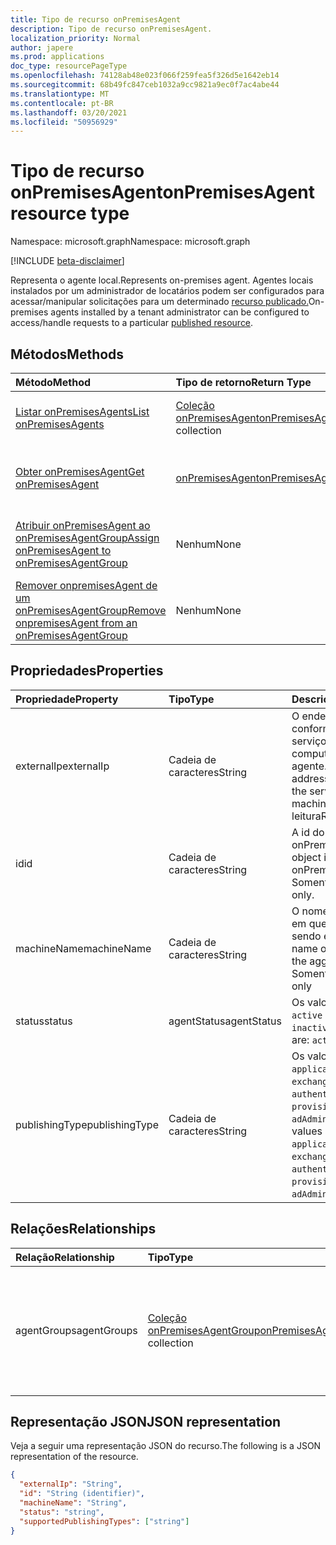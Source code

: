 ```yaml
---
title: Tipo de recurso onPremisesAgent
description: Tipo de recurso onPremisesAgent.
localization_priority: Normal
author: japere
ms.prod: applications
doc_type: resourcePageType
ms.openlocfilehash: 74128ab48e023f066f259fea5f326d5e1642eb14
ms.sourcegitcommit: 68b49fc847ceb1032a9cc9821a9ec0f7ac4abe44
ms.translationtype: MT
ms.contentlocale: pt-BR
ms.lasthandoff: 03/20/2021
ms.locfileid: "50956929"
---
```

# <a name="onpremisesagent-resource-type"></a><span data-ttu-id="13d78-103">Tipo de recurso onPremisesAgent</span><span class="sxs-lookup"><span data-stu-id="13d78-103">onPremisesAgent resource type</span></span>

<span data-ttu-id="13d78-104">Namespace: microsoft.graph</span><span class="sxs-lookup"><span data-stu-id="13d78-104">Namespace: microsoft.graph</span></span>

[!INCLUDE [beta-disclaimer](../../includes/beta-disclaimer.md)]

<span data-ttu-id="13d78-105">Representa o agente local.</span><span class="sxs-lookup"><span data-stu-id="13d78-105">Represents on-premises agent.</span></span> <span data-ttu-id="13d78-106">Agentes locais instalados por um administrador de locatários podem ser configurados para acessar/manipular solicitações para um determinado [recurso publicado.](publishedresource.md)</span><span class="sxs-lookup"><span data-stu-id="13d78-106">On-premises agents installed by a tenant administrator can be configured to access/handle requests to a particular [published resource](publishedresource.md).</span></span>

## <a name="methods"></a><span data-ttu-id="13d78-107">Métodos</span><span class="sxs-lookup"><span data-stu-id="13d78-107">Methods</span></span>

| <span data-ttu-id="13d78-108">Método</span><span class="sxs-lookup"><span data-stu-id="13d78-108">Method</span></span>       | <span data-ttu-id="13d78-109">Tipo de retorno</span><span class="sxs-lookup"><span data-stu-id="13d78-109">Return Type</span></span> | <span data-ttu-id="13d78-110">Descrição</span><span class="sxs-lookup"><span data-stu-id="13d78-110">Description</span></span> |
|:-------------|:------------|:------------|
| [<span data-ttu-id="13d78-111">Listar onPremisesAgents</span><span class="sxs-lookup"><span data-stu-id="13d78-111">List onPremisesAgents</span></span>](../api/onpremisesagent-list.md) | <span data-ttu-id="13d78-112">[Coleção onPremisesAgent](onpremisesagent.md)</span><span class="sxs-lookup"><span data-stu-id="13d78-112">[onPremisesAgent](onpremisesagent.md) collection</span></span> | <span data-ttu-id="13d78-113">Obter uma **coleção de objetos onPremisesAgents.**</span><span class="sxs-lookup"><span data-stu-id="13d78-113">Get an **onPremisesAgents** object collection.</span></span> |
| [<span data-ttu-id="13d78-114">Obter onPremisesAgent</span><span class="sxs-lookup"><span data-stu-id="13d78-114">Get onPremisesAgent</span></span>](../api/onpremisesagent-get.md) | [<span data-ttu-id="13d78-115">onPremisesAgent</span><span class="sxs-lookup"><span data-stu-id="13d78-115">onPremisesAgent</span></span>](onpremisesagent.md) | <span data-ttu-id="13d78-116">Leia as propriedades e as relações de um **objeto onPremisesAgent.**</span><span class="sxs-lookup"><span data-stu-id="13d78-116">Read the properties and relationships of an **onPremisesAgent** object.</span></span> |
| [<span data-ttu-id="13d78-117">Atribuir onPremisesAgent ao onPremisesAgentGroup</span><span class="sxs-lookup"><span data-stu-id="13d78-117">Assign onPremisesAgent to onPremisesAgentGroup</span></span>](../api/onpremisesagent-post-agentgroups.md) | <span data-ttu-id="13d78-118">Nenhum</span><span class="sxs-lookup"><span data-stu-id="13d78-118">None</span></span> | <span data-ttu-id="13d78-119">Atribua **um onPremisesAgent** a **um onPremisesAgentGroup**.</span><span class="sxs-lookup"><span data-stu-id="13d78-119">Assign an **onPremisesAgent** to an **onPremisesAgentGroup**.</span></span>|
| [<span data-ttu-id="13d78-120">Remover onpremisesAgent de um onPremisesAgentGroup</span><span class="sxs-lookup"><span data-stu-id="13d78-120">Remove onpremisesAgent from an onPremisesAgentGroup</span></span>](../api/onpremisesagent-delete-agentgroups.md) | <span data-ttu-id="13d78-121">Nenhum</span><span class="sxs-lookup"><span data-stu-id="13d78-121">None</span></span> | <span data-ttu-id="13d78-122">Remova um **onPremisesAgent** de **um onPremisesAgentGroup**.</span><span class="sxs-lookup"><span data-stu-id="13d78-122">Remove an **onPremisesAgent** from an **onPremisesAgentGroup**.</span></span> |

## <a name="properties"></a><span data-ttu-id="13d78-123">Propriedades</span><span class="sxs-lookup"><span data-stu-id="13d78-123">Properties</span></span>

| <span data-ttu-id="13d78-124">Propriedade</span><span class="sxs-lookup"><span data-stu-id="13d78-124">Property</span></span>     | <span data-ttu-id="13d78-125">Tipo</span><span class="sxs-lookup"><span data-stu-id="13d78-125">Type</span></span>        | <span data-ttu-id="13d78-126">Descrição</span><span class="sxs-lookup"><span data-stu-id="13d78-126">Description</span></span> |
|:-------------|:------------|:------------|
|<span data-ttu-id="13d78-127">externalIp</span><span class="sxs-lookup"><span data-stu-id="13d78-127">externalIp</span></span>|<span data-ttu-id="13d78-128">Cadeia de caracteres</span><span class="sxs-lookup"><span data-stu-id="13d78-128">String</span></span>|<span data-ttu-id="13d78-129">O endereço IP externo, conforme detectado pelo serviço para o computador do agente.</span><span class="sxs-lookup"><span data-stu-id="13d78-129">The external IP address as detected by the service for the agent machine.</span></span> <span data-ttu-id="13d78-130">Somente leitura</span><span class="sxs-lookup"><span data-stu-id="13d78-130">Read-only</span></span>|
|<span data-ttu-id="13d78-131">id</span><span class="sxs-lookup"><span data-stu-id="13d78-131">id</span></span>|<span data-ttu-id="13d78-132">Cadeia de caracteres</span><span class="sxs-lookup"><span data-stu-id="13d78-132">String</span></span>| <span data-ttu-id="13d78-133">A id do objeto do onPremisesAgent.</span><span class="sxs-lookup"><span data-stu-id="13d78-133">The object id of the onPremisesAgent.</span></span> <span data-ttu-id="13d78-134">Somente leitura.</span><span class="sxs-lookup"><span data-stu-id="13d78-134">Read-only.</span></span>|
|<span data-ttu-id="13d78-135">machineName</span><span class="sxs-lookup"><span data-stu-id="13d78-135">machineName</span></span>|<span data-ttu-id="13d78-136">Cadeia de caracteres</span><span class="sxs-lookup"><span data-stu-id="13d78-136">String</span></span>|<span data-ttu-id="13d78-137">O nome do computador em que o aggent está sendo executado.</span><span class="sxs-lookup"><span data-stu-id="13d78-137">The name of the machine that the aggent is running on.</span></span> <span data-ttu-id="13d78-138">Somente leitura</span><span class="sxs-lookup"><span data-stu-id="13d78-138">Read-only</span></span>|
|<span data-ttu-id="13d78-139">status</span><span class="sxs-lookup"><span data-stu-id="13d78-139">status</span></span>|<span data-ttu-id="13d78-140">agentStatus</span><span class="sxs-lookup"><span data-stu-id="13d78-140">agentStatus</span></span>| <span data-ttu-id="13d78-141">Os valores possíveis são: `active` e `inactive`.</span><span class="sxs-lookup"><span data-stu-id="13d78-141">Possible values are: `active`, `inactive`.</span></span>|
|<span data-ttu-id="13d78-142">publishingType</span><span class="sxs-lookup"><span data-stu-id="13d78-142">publishingType</span></span>|<span data-ttu-id="13d78-143">Cadeia de caracteres</span><span class="sxs-lookup"><span data-stu-id="13d78-143">String</span></span>| <span data-ttu-id="13d78-144">Os valores possíveis são: `applicationProxy`, `exchangeOnline`, `authentication`, `provisioning`, `adAdministration`.</span><span class="sxs-lookup"><span data-stu-id="13d78-144">Possible values are: `applicationProxy`, `exchangeOnline`, `authentication`, `provisioning`, `adAdministration`.</span></span>|

## <a name="relationships"></a><span data-ttu-id="13d78-145">Relações</span><span class="sxs-lookup"><span data-stu-id="13d78-145">Relationships</span></span>

| <span data-ttu-id="13d78-146">Relação</span><span class="sxs-lookup"><span data-stu-id="13d78-146">Relationship</span></span> | <span data-ttu-id="13d78-147">Tipo</span><span class="sxs-lookup"><span data-stu-id="13d78-147">Type</span></span>        | <span data-ttu-id="13d78-148">Descrição</span><span class="sxs-lookup"><span data-stu-id="13d78-148">Description</span></span> |
|:-------------|:------------|:------------|
|<span data-ttu-id="13d78-149">agentGroups</span><span class="sxs-lookup"><span data-stu-id="13d78-149">agentGroups</span></span>|<span data-ttu-id="13d78-150">[Coleção onPremisesAgentGroup](onpremisesagentgroup.md)</span><span class="sxs-lookup"><span data-stu-id="13d78-150">[onPremisesAgentGroup](onpremisesagentgroup.md) collection</span></span>| <span data-ttu-id="13d78-151">Lista de **onPremisesAgentGroups** aos que um **onPremisesAgent** é atribuído.</span><span class="sxs-lookup"><span data-stu-id="13d78-151">List of **onPremisesAgentGroups** that an **onPremisesAgent** is assigned to.</span></span> <span data-ttu-id="13d78-152">Somente leitura.</span><span class="sxs-lookup"><span data-stu-id="13d78-152">Read-only.</span></span> <span data-ttu-id="13d78-153">Anulável.</span><span class="sxs-lookup"><span data-stu-id="13d78-153">Nullable.</span></span>|

## <a name="json-representation"></a><span data-ttu-id="13d78-154">Representação JSON</span><span class="sxs-lookup"><span data-stu-id="13d78-154">JSON representation</span></span>

<span data-ttu-id="13d78-155">Veja a seguir uma representação JSON do recurso.</span><span class="sxs-lookup"><span data-stu-id="13d78-155">The following is a JSON representation of the resource.</span></span>

<!-- {
  "blockType": "resource",
  "optionalProperties": [

  ],
  "@odata.type": "microsoft.graph.onPremisesAgent",
  "keyProperty": "id"
}-->

```json
{
  "externalIp": "String",
  "id": "String (identifier)",
  "machineName": "String",
  "status": "string",
  "supportedPublishingTypes": ["string"]
}
```

<!-- uuid: 16cd6b66-4b1a-43a1-adaf-3a886856ed98
2019-02-04 14:57:30 UTC -->
<!-- {
  "type": "#page.annotation",
  "description": "onPremisesAgent resource",
  "keywords": "",
  "section": "documentation",
  "tocPath": ""
}-->



